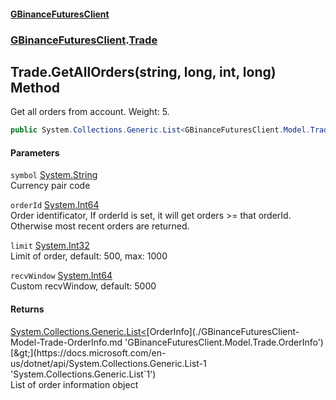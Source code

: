 #### [GBinanceFuturesClient](./index.md 'index')
### [GBinanceFuturesClient](./GBinanceFuturesClient.md 'GBinanceFuturesClient').[Trade](./GBinanceFuturesClient-Trade.md 'GBinanceFuturesClient.Trade')
## Trade.GetAllOrders(string, long, int, long) Method
Get all orders from account. Weight: 5.  
```csharp
public System.Collections.Generic.List<GBinanceFuturesClient.Model.Trade.OrderInfo> GetAllOrders(string symbol, long orderId, int limit=500, long recvWindow=5000L);
```
#### Parameters
<a name='GBinanceFuturesClient-Trade-GetAllOrders(string_long_int_long)-symbol'></a>
`symbol` [System.String](https://docs.microsoft.com/en-us/dotnet/api/System.String 'System.String')  
Currency pair code  
  
<a name='GBinanceFuturesClient-Trade-GetAllOrders(string_long_int_long)-orderId'></a>
`orderId` [System.Int64](https://docs.microsoft.com/en-us/dotnet/api/System.Int64 'System.Int64')  
Order identificator, If orderId is set, it will get orders >= that orderId. Otherwise most recent orders are returned.  
  
<a name='GBinanceFuturesClient-Trade-GetAllOrders(string_long_int_long)-limit'></a>
`limit` [System.Int32](https://docs.microsoft.com/en-us/dotnet/api/System.Int32 'System.Int32')  
Limit of order, default: 500, max: 1000  
  
<a name='GBinanceFuturesClient-Trade-GetAllOrders(string_long_int_long)-recvWindow'></a>
`recvWindow` [System.Int64](https://docs.microsoft.com/en-us/dotnet/api/System.Int64 'System.Int64')  
Custom recvWindow, default: 5000  
  
#### Returns
[System.Collections.Generic.List&lt;](https://docs.microsoft.com/en-us/dotnet/api/System.Collections.Generic.List-1 'System.Collections.Generic.List`1')[OrderInfo](./GBinanceFuturesClient-Model-Trade-OrderInfo.md 'GBinanceFuturesClient.Model.Trade.OrderInfo')[&gt;](https://docs.microsoft.com/en-us/dotnet/api/System.Collections.Generic.List-1 'System.Collections.Generic.List`1')  
List of order information object  

